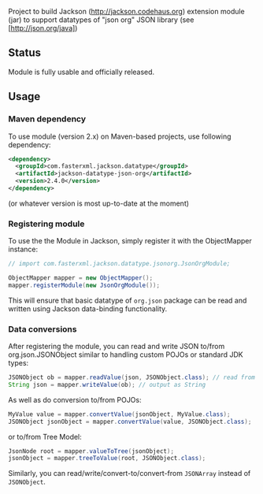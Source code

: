 Project to build Jackson (http://jackson.codehaus.org) extension module (jar) to support datatypes of "json org" JSON library (see [http://json.org/java])

## Status

Module is fully usable and officially released.

## Usage

### Maven dependency

To use module (version 2.x) on Maven-based projects, use following dependency:

```xml
<dependency>
  <groupId>com.fasterxml.jackson.datatype</groupId>
  <artifactId>jackson-datatype-json-org</artifactId>
  <version>2.4.0</version>
</dependency>
```

(or whatever version is most up-to-date at the moment)

### Registering module

To use the the Module in Jackson, simply register it with the ObjectMapper instance:

```java
// import com.fasterxml.jackson.datatype.jsonorg.JsonOrgModule;

ObjectMapper mapper = new ObjectMapper();
mapper.registerModule(new JsonOrgModule());
```

This will ensure that basic datatype of `org.json` package can be read and written using Jackson data-binding functionality.

### Data conversions

After registering the module, you can read and write JSON to/from org.json.JSONObject similar to handling custom POJOs or standard JDK types:

```java
JSONObject ob = mapper.readValue(json, JSONObject.class); // read from a source
String json = mapper.writeValue(ob); // output as String
```

As well as do conversion to/from POJOs:

```java
MyValue value = mapper.convertValue(jsonObject, MyValue.class);
JSONObject jsonObject = mapper.convertValue(value, JSONObject.class);
```

or to/from Tree Model:

```java
JsonNode root = mapper.valueToTree(jsonObject);
jsonObject = mapper.treeToValue(root, JSONObject.class);
```

Similarly, you can read/write/convert-to/convert-from `JSONArray` instead of `JSONObject`.
